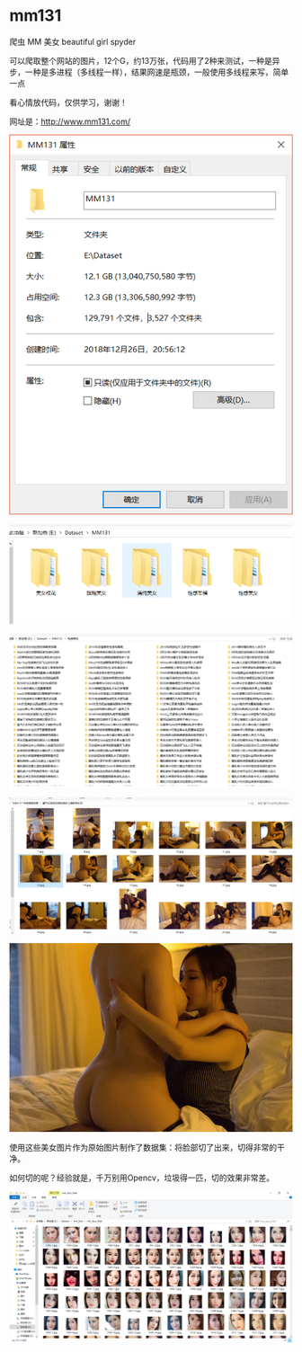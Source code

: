# mm131
爬虫 MM 美女 beautiful girl spyder

可以爬取整个网站的图片，12个G，约13万张，代码用了2种来测试，一种是异步，一种是多进程（多线程一样），结果网速是瓶颈，一般使用多线程来写，简单一点

看心情放代码，仅供学习，谢谢！

网址是：http://www.mm131.com/


![image](https://github.com/BitArtificial/mm131/blob/master/1.png)

![image](https://github.com/BitArtificial/mm131/blob/master/2.png)

![image](https://github.com/BitArtificial/mm131/blob/master/3.png)

![image](https://github.com/BitArtificial/mm131/blob/master/4.png)

![image](https://github.com/BitArtificial/mm131/blob/master/5.jpg)


使用这些美女图片作为原始图片制作了数据集：将脸部切了出来，切得非常的干净。

如何切的呢？经验就是，千万别用Opencv，垃圾得一匹，切的效果非常差。


![image](https://github.com/BitArtificial/mm131/blob/master/6.png)
